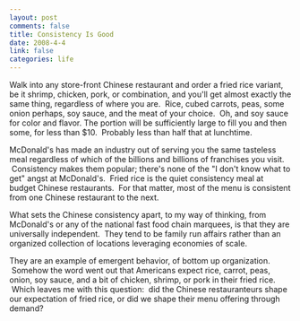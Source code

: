 ```yaml
--- 
layout: post
comments: false
title: Consistency Is Good
date: 2008-4-4
link: false
categories: life
---
```

Walk into any store-front Chinese restaurant and order a fried rice variant, be it shrimp, chicken, pork, or combination, and you'll get almost exactly the same thing, regardless of where you are.  Rice, cubed carrots, peas, some onion perhaps, soy sauce, and the meat of your choice.  Oh, and soy sauce for color and flavor. The portion will be sufficiently large to fill you and then some, for less than $10.  Probably less than half that at lunchtime. 

McDonald's has made an industry out of serving you the same tasteless meal regardless of which of the billions and billions of franchises you visit.  Consistency makes them popular; there's none of the "I don't know what to get" angst at McDonald's.  Fried rice is the quiet consistency meal at budget Chinese restaurants.  For that matter, most of the menu is consistent from one Chinese restaurant to the next.

What sets the Chinese consistency apart, to my way of thinking, from McDonald's or any of the national fast food chain marquees, is that they are universally independent.  They tend to be family run affairs rather than an organized collection of locations leveraging economies of scale.  

They are an example of emergent behavior, of bottom up organization.  Somehow the word went out that Americans expect rice, carrot, peas, onion, soy sauce, and a bit of chicken, shrimp, or pork in their fried rice.  Which leaves me with this question:  did the Chinese restauranteurs shape our expectation of fried rice, or did we shape their menu offering through demand?
